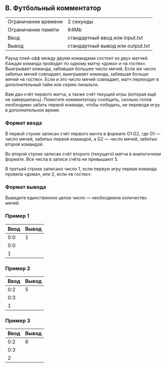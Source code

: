 ## B. Футбольный комментатор

| | |
|------------|------------|
| Ограничение времени |	2 секунды |
| Ограничение памяти |	64Mb |
| Ввод |	стандартный ввод или input.txt |
| Вывод |	стандартный вывод или output.txt |

Раунд плей-офф между двумя командами состоит из двух матчей. Каждая команда проводит по одному матчу «дома» и «в гостях». Выигрывает команда, забившая большее число мячей. Если же число забитых мячей совпадает, выигрывает команда, забившая больше мячей «в гостях». Если и это число мячей совпадает, матч переходит в дополнительный тайм или серию пенальти.

Вам дан счёт первого матча, а также счёт текущей игры (которая ещё не завершилась). Помогите комментатору сообщить, сколько голов необходимо забить первой команде, чтобы победить, не переводя игру в дополнительное время.

### Формат ввода
В первой строке записан счёт первого мачта в формате G1:G2, где G1 — число мячей, забитых первой командой, а G2 — число мячей, забитых второй командой.

Во второй строке записан счёт второго (текущего) матча в аналогичном формате. Все числа в записи счёта не превышают 5.

В третьей строке записано число 1, если первую игру первая команда провела «дома», или 2, если «в гостях».

### Формат вывода
Выведите единственное целое число — необходимое количество мячей.

### Пример 1
| Ввод | Вывод |
| ---- | ----- |
| 0:0 | 1 |
| 0:0 |
| 1 |

### Пример 2
| Ввод | Вывод |
| ---- | ----- |
| 0:2 | 5 |
| 0:3 |
| 1 |

### Пример 3
| Ввод | Вывод |
| ---- | ----- |
| 0:2 | 6 |
| 0:3 |
| 2 |

